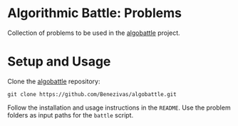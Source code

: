 # Algorithmic Battle: Problems
Collection of problems to be used in the [algobattle](https://github.com/Benezivas/algobattle) project.

# Setup and Usage
Clone the [algobattle](https://github.com/Benezivas/algobattle) repository:
```
git clone https://github.com/Benezivas/algobattle.git
```
Follow the installation and usage instructions in the `README`.
Use the problem folders as input paths for the `battle` script.